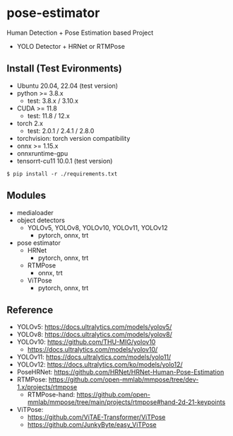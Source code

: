 # pose-estimator
Human Detection + Pose Estimation based Project
- YOLO Detector + HRNet or RTMPose


## Install (Test Evironments)
- Ubuntu 20.04, 22.04 (test version)
- python >= 3.8.x
  - test: 3.8.x / 3.10.x
- CUDA >= 11.8
  - test: 11.8 / 12.x
- torch 2.x
  - test: 2.0.1 / 2.4.1 / 2.8.0
- torchvision: torch version compatibility
- onnx >= 1.15.x
- onnxruntime-gpu
- tensorrt-cu11 10.0.1 (test version)

```shell
$ pip install -r ./requirements.txt 
```

## Modules
- medialoader
- object detectors
  - YOLOv5, YOLOv8, YOLOv10, YOLOv11, YOLOv12
    - pytorch, onnx, trt
- pose estimator
  - HRNet
    - pytorch, onnx, trt
  - RTMPose
    - onnx, trt
  - ViTPose
    - pytorch, onnx, trt

## Reference
- YOLOv5: https://docs.ultralytics.com/models/yolov5/
- YOLOv8: https://docs.ultralytics.com/models/yolov8/
- YOLOv10: https://github.com/THU-MIG/yolov10
  - https://docs.ultralytics.com/models/yolov10/
- YOLOv11: https://docs.ultralytics.com/models/yolo11/
- YOLOv12: https://docs.ultralytics.com/ko/models/yolo12/
- PoseHRNet: https://github.com/HRNet/HRNet-Human-Pose-Estimation
- RTMPose: https://github.com/open-mmlab/mmpose/tree/dev-1.x/projects/rtmpose
  - RTMPose-hand: https://github.com/open-mmlab/mmpose/tree/main/projects/rtmpose#hand-2d-21-keypoints
- ViTPose:
  - https://github.com/ViTAE-Transformer/ViTPose
  - https://github.com/JunkyByte/easy_ViTPose